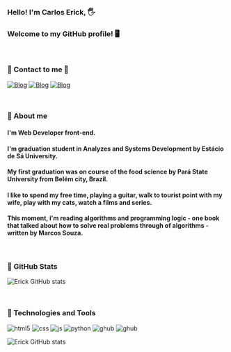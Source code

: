 ### Hello! I'm Carlos Erick, 🖐️ 
### Welcome to  my GitHub profile! 🖥️

<br>

### 🔗 Contact to me 📮 


<a target="_blank">[![Blog](https://img.shields.io/badge/LinkedIn-0077B5?style=for-the-badge&logo=linkedin&logoColor=white)](https://www.linkedin.com/in/carloserickrosario/)</a>
[![Blog](https://img.shields.io/badge/Gmail-D14836?style=for-the-badge&logo=gmail&logoColor=white)](https://mail.google.com/mail/u/0/?to=carloserickrosario@gmail.com&su=&body=&bcc=&fs=1&tf=cm)
[![Blog](https://img.shields.io/badge/website-000000?style=for-the-badge&logo=About.me&logoColor=white)](https://erick-programmer.github.io/Portfolio-Personal/portfolio.html)
 
<br>


### 🔗 About me


#### I'm Web Developer front-end. 

#### I'm graduation student in Analyzes and Systems Development by Estácio de Sá University.

#### My first graduation was on course of the food science by Pará State University from Belém city, Brazil.

#### I like to spend my free time, playing a guitar, walk to tourist point with my wife, play with my cats, watch a films and series.

#### This moment, i'm reading algorithms and programming logic - one book that talked about how to solve real problems through of algorithms - written by Marcos Souza. 

<br>

### 🔗 GitHub Stats

![Erick GitHub stats](https://github-readme-stats.vercel.app/api?username=erick-programmer&show_icons=true&theme=dracula) 

<br>

### 🔗 Technologies and Tools

<div style="display: inline-block">
    <img align-items="center" alt="html5" src="https://img.shields.io/badge/HTML5-E34F26?style=for-the-badge&logo=html5&logoColor=white">
    <img align-items="center" alt="css" src="https://img.shields.io/badge/CSS3-1572B6?style=for-the-badge&logo=css3&logoColor=white">
    <img align-items="center" alt="js" src="https://img.shields.io/badge/JavaScript-323330?style=for-the-badge&logo=javascript&logoColor=F7DF1E">
    <img align-items="center" alt="python" src="https://img.shields.io/badge/Python-14354C?style=for-the-badge&logo=python&logoColor=white">
    <img align-items="center" alt="ghub" src="https://img.shields.io/badge/GIT-E44C30?style=for-the-badge&logo=git&logoColor=white">
    <img align-items="center" alt="ghub" src="https://img.shields.io/badge/GitHub-100000?style=for-the-badge&logo=github&logoColor=white">
</div>

<br>

![Erick GitHub stats](https://github-readme-stats.vercel.app/api/top-langs/?username=erick-programmer&show_icons=true&theme=dracula)







